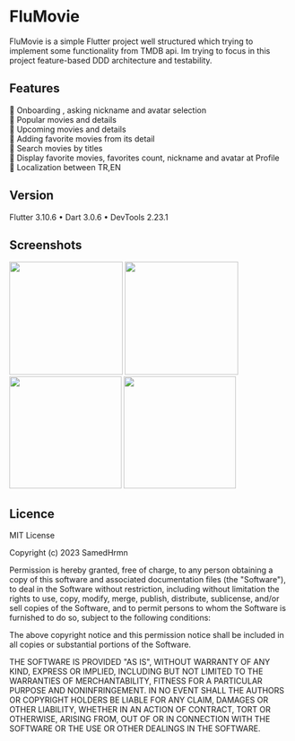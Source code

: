 # FluMovie

FluMovie is a simple Flutter project well structured which trying to implement some functionality from TMDB api. Im trying to focus in this project feature-based DDD architecture and testability.

## Features
🎯 Onboarding , asking nickname and avatar selection   
🎯 Popular movies and details  
🎯 Upcoming movies and details  
🎯 Adding favorite movies from its detail  
🎯 Search movies by titles  
🎯 Display favorite movies, favorites count, nickname and avatar at Profile  
🎯 Localization between TR,EN




 



## Version
Flutter 3.10.6 • Dart 3.0.6 • DevTools 2.23.1





  
## Screenshots

 <img src="https://github.com/SamedHrmn/flumovie/assets/60006881/da7e5ac7-d952-4a55-9ec8-115c1a972b6f" width="202">
 <img src="https://github.com/SamedHrmn/flumovie/assets/60006881/dc488168-4999-4372-9770-611ae04635b9" width="202">
 <img src="https://github.com/SamedHrmn/flumovie/assets/60006881/78859d82-1c31-40c0-9fc0-1ac32941f656" width="200">
 <img src="https://github.com/SamedHrmn/flumovie/assets/60006881/db885c19-c855-4570-8a30-4a9e2100b491" width="200">
 




## Licence

MIT License

Copyright (c) 2023 SamedHrmn

Permission is hereby granted, free of charge, to any person obtaining a copy
of this software and associated documentation files (the "Software"), to deal
in the Software without restriction, including without limitation the rights
to use, copy, modify, merge, publish, distribute, sublicense, and/or sell
copies of the Software, and to permit persons to whom the Software is
furnished to do so, subject to the following conditions:

The above copyright notice and this permission notice shall be included in all
copies or substantial portions of the Software.

THE SOFTWARE IS PROVIDED "AS IS", WITHOUT WARRANTY OF ANY KIND, EXPRESS OR
IMPLIED, INCLUDING BUT NOT LIMITED TO THE WARRANTIES OF MERCHANTABILITY,
FITNESS FOR A PARTICULAR PURPOSE AND NONINFRINGEMENT. IN NO EVENT SHALL THE
AUTHORS OR COPYRIGHT HOLDERS BE LIABLE FOR ANY CLAIM, DAMAGES OR OTHER
LIABILITY, WHETHER IN AN ACTION OF CONTRACT, TORT OR OTHERWISE, ARISING FROM,
OUT OF OR IN CONNECTION WITH THE SOFTWARE OR THE USE OR OTHER DEALINGS IN THE
SOFTWARE.
 
